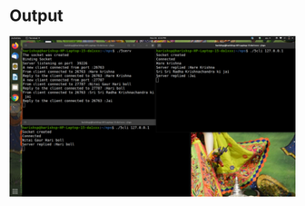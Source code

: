 # Output

![](https://github.com/harishsanjaykumarpukale/NPS-LAB-PROGRAMS/blob/main/5-prg/Screenshot%20from%202020-11-26%2018-55-47.png)
